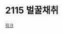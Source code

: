 # 2115 벌꿀채취

[링크](https://swexpertacademy.com/main/code/problem/problemDetail.do?contestProbId=AV5V4A46AdIDFAWu)